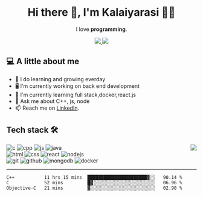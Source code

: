 <div align="center">  
  
# Hi there 👋, I'm Kalaiyarasi :woman_technologist:
  
</div>

<div align='center'>
  
I love **programming**. 
  
</div>

<p align="center">
  
  <a href="mailto:kalai177.edu@gmail.com">
    <img src="https://img.shields.io/badge/e‑mail-D14836.svg?style=for-the-badge&logo=GMail&logoColor=white"/>
  </a>

  <a href="https://www.linkedin.com/in/kalaiyarasi-lingsamy/">
    <img src="https://img.shields.io/badge/linkedin-0077B5.svg?style=for-the-badge&logo=linkedin&logoColor=white"/>
  </a>

  
</p>

## :computer: A little about me 

- :seedling: I do learning and growing everday
- :desktop_computer: I'm currently working on back end development
- :book: I'm currently learning full stack,docker,react.js
- 💬 Ask me about C++, js, node
- 📫 Reach me on [LinkedIn](https://www.linkedin.com/in/kalaiyarasi-lingsamy/").

## Tech stack :hammer_and_wrench:
<img align='right' src="https://github-readme-stats.vercel.app/api/top-langs/?username=anuraghazra&layout=demo"/>

![c](https://img.icons8.com/color/96/000000/c-programming.png)
![cpp](https://img.icons8.com/color/96/000000/c-plus-plus-logo.png)
![js](https://img.icons8.com/color/96/000000/javascript.png)
![java](https://img.icons8.com/nolan/96/java-coffee-cup-logo.png)
<br>
![html](https://img.icons8.com/color/96/000000/html-5--v1.png)
![css](https://img.icons8.com/color/96/000000/css3.png)
![react](https://img.icons8.com/color/96/000000/react-native.png)
![nodejs](https://img.icons8.com/fluency/96/000000/node-js.png)
<br>
![git](https://img.icons8.com/color/96/000000/git.png)
![github](https://img.icons8.com/fluent/96/000000/github.png)
![mongodb](https://img.icons8.com/external-tal-revivo-shadow-tal-revivo/96/000000/external-mongodb-a-cross-platform-document-oriented-database-program-logo-shadow-tal-revivo.png)
![docker](https://img.icons8.com/fluency/96/000000/docker.png)

* * *
<!--START_SECTION:waka-->

```text
C++           11 hrs 15 mins  ██████████████████████▓░░   90.14 %
C             52 mins         █▓░░░░░░░░░░░░░░░░░░░░░░░   06.96 %
Objective-C   21 mins         ▓░░░░░░░░░░░░░░░░░░░░░░░░   02.90 %
```

<!--END_SECTION:waka-->

